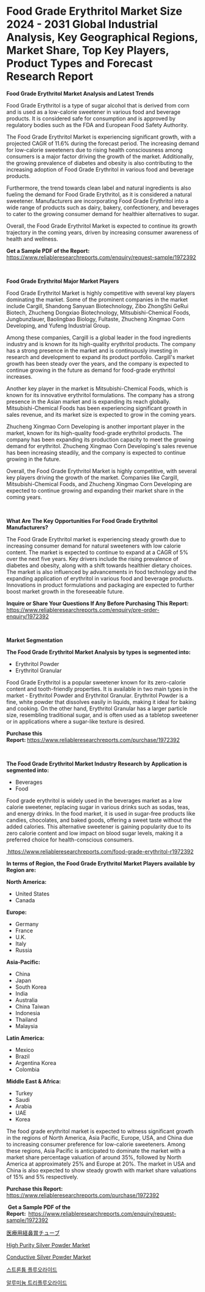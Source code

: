 <p><h1>Food Grade Erythritol Market Size 2024 - 2031 Global Industrial Analysis, Key Geographical Regions, Market Share, Top Key Players, Product Types and Forecast Research Report</h1></p><p><strong>Food Grade Erythritol Market Analysis and Latest Trends</strong></p>
<p><p>Food Grade Erythritol is a type of sugar alcohol that is derived from corn and is used as a low-calorie sweetener in various food and beverage products. It is considered safe for consumption and is approved by regulatory bodies such as the FDA and European Food Safety Authority.</p><p>The Food Grade Erythritol Market is experiencing significant growth, with a projected CAGR of 11.6% during the forecast period. The increasing demand for low-calorie sweeteners due to rising health consciousness among consumers is a major factor driving the growth of the market. Additionally, the growing prevalence of diabetes and obesity is also contributing to the increasing adoption of Food Grade Erythritol in various food and beverage products.</p><p>Furthermore, the trend towards clean label and natural ingredients is also fueling the demand for Food Grade Erythritol, as it is considered a natural sweetener. Manufacturers are incorporating Food Grade Erythritol into a wide range of products such as dairy, bakery, confectionery, and beverages to cater to the growing consumer demand for healthier alternatives to sugar.</p><p>Overall, the Food Grade Erythritol Market is expected to continue its growth trajectory in the coming years, driven by increasing consumer awareness of health and wellness.</p></p>
<p><strong>Get a Sample PDF of the Report:&nbsp;</strong> <a href="https://www.reliableresearchreports.com/enquiry/request-sample/1972392">https://www.reliableresearchreports.com/enquiry/request-sample/1972392</a></p>
<p>&nbsp;</p>
<p><strong>Food Grade Erythritol Major Market Players</strong></p>
<p><p>Food Grade Erythritol Market is highly competitive with several key players dominating the market. Some of the prominent companies in the market include Cargill, Shandong Sanyuan Biotechnology, Zibo ZhongShi GeRui Biotech, Zhucheng Dongxiao Biotechnology, Mitsubishi-Chemical Foods, Jungbunzlauer, Baolingbao Biology, Fultaste, Zhucheng Xingmao Corn Developing, and Yufeng Industrial Group.</p><p>Among these companies, Cargill is a global leader in the food ingredients industry and is known for its high-quality erythritol products. The company has a strong presence in the market and is continuously investing in research and development to expand its product portfolio. Cargill's market growth has been steady over the years, and the company is expected to continue growing in the future as demand for food-grade erythritol increases.</p><p>Another key player in the market is Mitsubishi-Chemical Foods, which is known for its innovative erythritol formulations. The company has a strong presence in the Asian market and is expanding its reach globally. Mitsubishi-Chemical Foods has been experiencing significant growth in sales revenue, and its market size is expected to grow in the coming years.</p><p>Zhucheng Xingmao Corn Developing is another important player in the market, known for its high-quality food-grade erythritol products. The company has been expanding its production capacity to meet the growing demand for erythritol. Zhucheng Xingmao Corn Developing's sales revenue has been increasing steadily, and the company is expected to continue growing in the future.</p><p>Overall, the Food Grade Erythritol Market is highly competitive, with several key players driving the growth of the market. Companies like Cargill, Mitsubishi-Chemical Foods, and Zhucheng Xingmao Corn Developing are expected to continue growing and expanding their market share in the coming years.</p></p>
<p>&nbsp;</p>
<p><strong>What Are The Key Opportunities For Food Grade Erythritol Manufacturers?</strong></p>
<p><p>The Food Grade Erythritol market is experiencing steady growth due to increasing consumer demand for natural sweeteners with low calorie content. The market is expected to continue to expand at a CAGR of 5% over the next five years. Key drivers include the rising prevalence of diabetes and obesity, along with a shift towards healthier dietary choices. The market is also influenced by advancements in food technology and the expanding application of erythritol in various food and beverage products. Innovations in product formulations and packaging are expected to further boost market growth in the foreseeable future.</p></p>
<p><strong>Inquire or Share Your Questions If Any Before Purchasing This Report:</strong> <a href="https://www.reliableresearchreports.com/enquiry/pre-order-enquiry/1972392">https://www.reliableresearchreports.com/enquiry/pre-order-enquiry/1972392</a></p>
<p>&nbsp;</p>
<p><strong>Market Segmentation</strong></p>
<p><strong>The Food Grade Erythritol Market Analysis by types is segmented into:</strong></p>
<p><ul><li>Erythritol Powder</li><li>Erythritol Granular</li></ul></p>
<p><p>Food Grade Erythritol is a popular sweetener known for its zero-calorie content and tooth-friendly properties. It is available in two main types in the market - Erythritol Powder and Erythritol Granular. Erythritol Powder is a fine, white powder that dissolves easily in liquids, making it ideal for baking and cooking. On the other hand, Erythritol Granular has a larger particle size, resembling traditional sugar, and is often used as a tabletop sweetener or in applications where a sugar-like texture is desired.</p></p>
<p><strong>Purchase this Report:&nbsp;</strong><a href="https://www.reliableresearchreports.com/purchase/1972392">https://www.reliableresearchreports.com/purchase/1972392</a></p>
<p>&nbsp;</p>
<p><strong>The Food Grade Erythritol Market Industry Research by Application is segmented into:</strong></p>
<p><ul><li>Beverages</li><li>Food</li></ul></p>
<p><p>Food grade erythritol is widely used in the beverages market as a low calorie sweetener, replacing sugar in various drinks such as sodas, teas, and energy drinks. In the food market, it is used in sugar-free products like candies, chocolates, and baked goods, offering a sweet taste without the added calories. This alternative sweetener is gaining popularity due to its zero calorie content and low impact on blood sugar levels, making it a preferred choice for health-conscious consumers.</p></p>
<p><a href="https://www.reliableresearchreports.com/food-grade-erythritol-r1972392">&nbsp;https://www.reliableresearchreports.com/food-grade-erythritol-r1972392</a></p>
<p><strong>In terms of Region, the Food Grade Erythritol Market Players available by Region are:</strong></p>
<p>
    <p> <strong> North America: </strong>
        <ul>
            <li>United States</li>
            <li>Canada</li>
        </ul>
        </p> 
    <p> <strong> Europe: </strong>
        <ul>
            <li>Germany</li>
            <li>France</li>
            <li>U.K.</li>
            <li>Italy</li>
            <li>Russia</li>
        </ul>
        </p> 
    <p> <strong> Asia-Pacific: </strong>
        <ul>
            <li>China</li>
            <li>Japan</li>
            <li>South Korea</li>
            <li>India</li>
            <li>Australia</li>
            <li>China Taiwan</li>
            <li>Indonesia</li>
            <li>Thailand</li>
            <li>Malaysia</li>
        </ul>
        </p> 
    <p> <strong> Latin America: </strong>
        <ul>
            <li>Mexico</li>
            <li>Brazil</li>
            <li>Argentina Korea</li>
            <li>Colombia</li>
        </ul>
        </p> 
    <p> <strong> Middle East & Africa: </strong>
        <ul>
            <li>Turkey</li>
            <li>Saudi</li>
            <li>Arabia</li>
            <li>UAE</li>
            <li>Korea</li>
        </ul>
    </p>
    </p>
<p><p>The food grade erythritol market is expected to witness significant growth in the regions of North America, Asia Pacific, Europe, USA, and China due to increasing consumer preference for low-calorie sweeteners. Among these regions, Asia Pacific is anticipated to dominate the market with a market share percentage valuation of around 35%, followed by North America at approximately 25% and Europe at 20%. The market in USA and China is also expected to show steady growth with market share valuations of 15% and 5% respectively.</p></p>
<p><strong>Purchase this Report: </strong><a href="https://www.reliableresearchreports.com/purchase/1972392">https://www.reliableresearchreports.com/purchase/1972392</a></p>
<p>&nbsp;<strong>Get a Sample PDF of the Report:&nbsp;&nbsp;</strong><a href="https://www.reliableresearchreports.com/enquiry/request-sample/1972392">https://www.reliableresearchreports.com/enquiry/request-sample/1972392</a></p>
<p><strong></strong></p>
<p><p><a href="https://github.com/hardee896/Market-Research-Report-List-1/blob/main/8743770139209.md">医療用経鼻胃チューブ</a></p><p><a href="https://github.com/JameTravis/Market-Research-Report-List-5/blob/main/high-purity-silver-powder-market.md">High Purity Silver Powder Market</a></p><p><a href="https://github.com/alwa8650/Market-Research-Report-List-1/blob/main/conductive-silver-powder-market.md">Conductive Silver Powder Market</a></p><p><a href="https://github.com/Jackieshlerin98056/Market-Research-Report-List-1/blob/main/5434090145528.md">스트론튬 플루오라이드</a></p><p><a href="https://github.com/CarmellaLang1/Market-Research-Report-List-1/blob/main/7163850145527.md">알루미늄 트리플루오라이드</a></p></p>